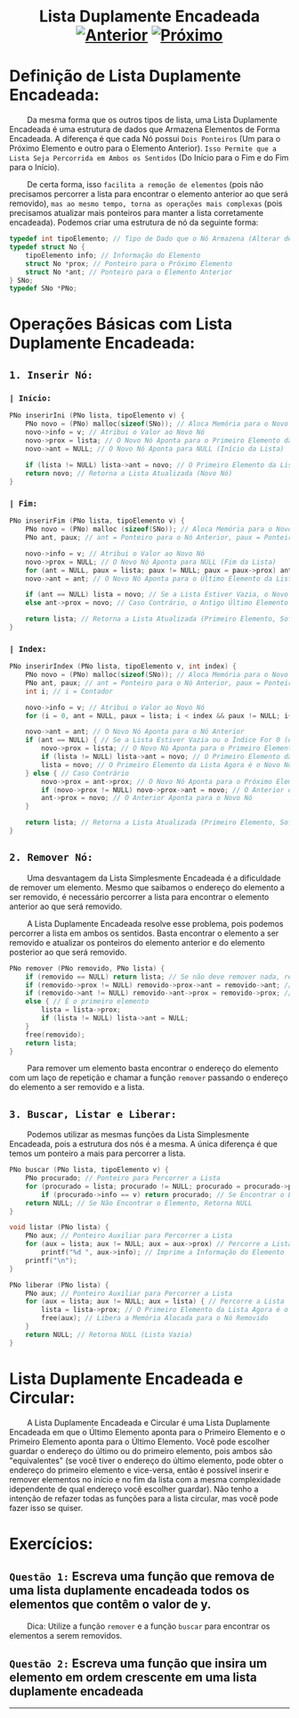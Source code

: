 <h1 align="center"> Lista Duplamente Encadeada <br>
  <a href="../[  9 ] Lista Encadeada Circular/"><img src="https://img.shields.io/badge/Anterior-Lista Encadeada Circular-215a36" alt="Anterior"></a>
  <a href="../[ 11 ] Lista Genérica/"><img src="https://img.shields.io/badge/Próximo-Lista Genérica-215a36" alt="Próximo"></a>
</h1>

# Definição de Lista Duplamente Encadeada:
&emsp;&emsp; Da mesma forma que os outros tipos de lista, uma Lista Duplamente Encadeada é uma estrutura de dados que Armazena Elementos de Forma Encadeada. A diferença é que cada Nó possui `Dois Ponteiros` (Um para o Próximo Elemento e outro para o Elemento Anterior). `Isso Permite que a Lista Seja Percorrida em Ambos os Sentidos` (Do Início para o Fim e do Fim para o Início).

&emsp;&emsp; De certa forma, isso `facilita a remoção de elementos` (pois não precisamos percorrer a lista para encontrar o elemento anterior ao que será removido), `mas ao mesmo tempo, torna as operações mais complexas` (pois precisamos atualizar mais ponteiros para manter a lista corretamente encadeada). Podemos criar uma estrutura de nó da seguinte forma:
~~~c
typedef int tipoElemento; // Tipo de Dado que o Nó Armazena (Alterar de Acordo com o Problema)
typedef struct No {
	tipoElemento info; // Informação do Elemento
	struct No *prox; // Ponteiro para o Próximo Elemento
	struct No *ant; // Ponteiro para o Elemento Anterior
} SNo;
typedef SNo *PNo;
~~~


# Operações Básicas com Lista Duplamente Encadeada:
## `1. Inserir Nó:`
### `| Início:`
~~~c
PNo inserirIni (PNo lista, tipoElemento v) {
	PNo novo = (PNo) malloc(sizeof(SNo)); // Aloca Memória para o Novo Nó
	novo->info = v; // Atribui o Valor ao Novo Nó
	novo->prox = lista; // O Novo Nó Aponta para o Primeiro Elemento da Lista
    novo->ant = NULL; // O Novo Nó Aponta para NULL (Início da Lista)
    
	if (lista != NULL) lista->ant = novo; // O Primeiro Elemento da Lista Aponta para o Novo Nó
	return novo; // Retorna a Lista Atualizada (Novo Nó)
}
~~~
### `| Fim:`
~~~c
PNo inserirFim (PNo lista, tipoElemento v) {
	PNo novo = (PNo) malloc (sizeof(SNo)); // Aloca Memória para o Novo Nó
	PNo ant, paux; // ant = Ponteiro para o Nó Anterior, paux = Ponteiro Auxiliar para Percorrer a Lista

	novo->info = v; // Atribui o Valor ao Novo Nó
	novo->prox = NULL; // O Novo Nó Aponta para NULL (Fim da Lista)
	for (ant = NULL, paux = lista; paux != NULL; paux = paux->prox) ant = paux; // Percorre a Lista até o Fim
	novo->ant = ant; // O Novo Nó Aponta para o Último Elemento da Lista

	if (ant == NULL) lista = novo; // Se a Lista Estiver Vazia, o Novo Nó é o Primeiro Elemento
	else ant->prox = novo; // Caso Contrário, o Antigo Último Elemento Aponta para o Novo Nó

	return lista; // Retorna a Lista Atualizada (Primeiro Elemento, Sofrendo Alterações ou Não)
}
~~~
### `| Index:`
~~~c
PNo inserirIndex (PNo lista, tipoElemento v, int index) { 
	PNo novo = (PNo) malloc(sizeof(SNo)); // Aloca Memória para o Novo Nó
	PNo ant, paux; // ant = Ponteiro para o Nó Anterior, paux = Ponteiro Auxiliar para Percorrer a Lista
	int i; // i = Contador

	novo->info = v; // Atribui o Valor ao Novo Nó
	for (i = 0, ant = NULL, paux = lista; i < index && paux != NULL; i++, paux = paux->prox) ant = paux; // Percorre a Lista até o Fim ou até o Índice

	novo->ant = ant; // O Novo Nó Aponta para o Nó Anterior
	if (ant == NULL) { // Se a Lista Estiver Vazia ou o Índice For 0 (ou Menor)
		novo->prox = lista; // O Novo Nó Aponta para o Primeiro Elemento da Lista
		if (lista != NULL) lista->ant = novo; // O Primeiro Elemento da Lista Aponta para o Novo Nó
		lista = novo; // O Primeiro Elemento da Lista Agora é o Novo Nó
	} else { // Caso Contrário
		novo->prox = ant->prox; // O Novo Nó Aponta para o Próximo Elemento do Anterior
		if (novo->prox != NULL) novo->prox->ant = novo; // O Anterior do Próximo Elemento do Novo Nó Aponta para o Novo Nó
		ant->prox = novo; // O Anterior Aponta para o Novo Nó
	}

	return lista; // Retorna a Lista Atualizada (Primeiro Elemento, Sofrendo Alterações ou Não)
}
~~~

## `2. Remover Nó:`
&emsp;&emsp; Uma desvantagem da Lista Simplesmente Encadeada é a dificuldade de remover um elemento. Mesmo que saibamos o endereço do elemento a ser removido, é necessário percorrer a lista para encontrar o elemento anterior ao que será removido. 

&emsp;&emsp; A Lista Duplamente Encadeada resolve esse problema, pois podemos percorrer a lista em ambos os sentidos. Basta encontrar o elemento a ser removido e atualizar os ponteiros do elemento anterior e do elemento posterior ao que será removido.
~~~c
PNo remover (PNo removido, PNo lista) {
	if (removido == NULL) return lista; // Se não deve remover nada, retorna a lista
	if (removido->prox != NULL) removido->prox->ant = removido->ant; // Não é o último elemento
	if (removido->ant != NULL) removido->ant->prox = removido->prox; // Não é o primeiro elemento
	else { // É o primeiro elemento
		lista = lista->prox;
		if (lista != NULL) lista->ant = NULL;
	}
	free(removido);
	return lista;
}
~~~

&emsp;&emsp; Para remover um elemento basta encontrar o endereço do elemento com um laço de repetição e chamar a função `remover` passando o endereço do elemento a ser removido e a lista.


## `3. Buscar, Listar e Liberar:`
&emsp;&emsp; Podemos utilizar as mesmas funções da Lista Simplesmente Encadeada, pois a estrutura dos nós é a mesma. A única diferença é que temos um ponteiro a mais para percorrer a lista.
~~~c
PNo buscar (PNo lista, tipoElemento v) {
	PNo procurado; // Ponteiro para Percorrer a Lista
	for (procurado = lista; procurado != NULL; procurado = procurado->prox) // Percorre a Lista
		if (procurado->info == v) return procurado; // Se Encontrar o Elemento, Retorna o Nó
	return NULL; // Se Não Encontrar o Elemento, Retorna NULL
}
~~~

~~~c
void listar (PNo lista) {
	PNo aux; // Ponteiro Auxiliar para Percorrer a Lista
	for (aux = lista; aux != NULL; aux = aux->prox) // Percorre a Lista
		printf("%d ", aux->info); // Imprime a Informação do Elemento
	printf("\n");
}
~~~

~~~c
PNo liberar (PNo lista) {
	PNo aux; // Ponteiro Auxiliar para Percorrer a Lista
	for (aux = lista; aux != NULL; aux = lista) { // Percorre a Lista
		lista = lista->prox; // O Primeiro Elemento da Lista Agora é o Próximo Elemento do Nó Removido
		free(aux); // Libera a Memória Alocada para o Nó Removido
	}
	return NULL; // Retorna NULL (Lista Vazia)
}
~~~

# Lista Duplamente Encadeada e Circular:
&emsp;&emsp; A Lista Duplamente Encadeada e Circular é uma Lista Duplamente Encadeada em que o Último Elemento aponta para o Primeiro Elemento e o Primeiro Elemento aponta para o Último Elemento. Você pode escolher guardar o endereço do último ou do primeiro elemento, pois ambos são "equivalentes" (se você tiver o endereço do último elemento, pode obter o endereço do primeiro elemento e vice-versa, então é possível inserir e remover elementos no início e no fim da lista com a mesma complexidade idependente de qual endereço você escolher guardar). Não tenho a intenção de refazer todas as funções para a lista circular, mas você pode fazer isso se quiser.

# Exercícios:
## `Questão 1:` Escreva uma função que remova de uma lista duplamente encadeada todos os elementos que contêm o valor de y.
&emsp;&emsp; Dica: Utilize a função `remover` e a função `buscar` para encontrar os elementos a serem removidos.

## `Questão 2:` Escreva uma função que insira um elemento em ordem crescente em uma lista duplamente encadeada

---
